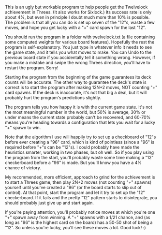 This is an ugly but workable program to help people get the Twelvelock
achievement in Threes.  (It also works for Sixlock.)  Its success rate is
only about 4%, but even in principle I doubt much more than 10% is
possible.  The problem is that all you can do is set up seven of the
"12"s, waste a few moves, and hope you get lucky with a "+" card spawn
for the last "12".

You should run the program in a folder with twelvelock.txt (a file
containing some computed weights for various board features).  Hopefully
the rest the program is self-explanatory.  You just type in whatever info
it needs to see the game state, and it tells you what moves to make.  You
can Undo to the previous board state if you accidentally tell it something
wrong.  However, if you make a mistake and swipe the wrong Threes
direction, you'll have to restart the program.  Sorry!

Starting the program from the beginning of the game guarantees its deck
counts will be accurate.  The other way to guarantee the deck's state is
correct is to start the program after making 12N+2 moves, NOT counting "+"
card spawns.  If the deck is inaccurate, it's not that big a deal, but it
will probably hurt the program's predictions slightly.

The program tells you how happy it is with the current game state.  It's
not the most meaningful number in the world, but 50% is average, 30% or
under means the current state probably can't be recovered, and 60-70%
means you're heading towards a configuration that lets you wait for a
lucky "+" spawn to win.

Note that the algorithm I use will happily try to set up a checkboard of
"12"s before ever creating a "96" card, which is kind of pointless (since
a "96" is required before "+"s can be "12"s).  I could probably have made
the heuristics smarter, working in two phases, but oh well.  So if you
play using the program from the start, you'll probably waste some time
making a "12" checkerboard before a "96" is made.  But you'll know you
have a 4% chance of victory.

My recommended, more efficient, approach to grind for the achievement is
to start a Threes game, then play 2N+2 moves (not counting "+" spawns)
yourself until you've created a "96" (or the board starts to slip out of
control).  At that point, start the program and let it try to set up the
"12" checkerboard.  If it fails and the pretty "12" pattern starts to
disintegrate, you should probably just give up and start again.

If you're paying attention, you'll probably notice moves at which you're
one "+" spawn away from winning.  A "+" spawns with a 1/21 chance, and (as
long as "96" is the highest card on the board) has a 50-50 shot of being a
"12".  So unless you're lucky, you'll see these moves a lot.  Good luck! :)

